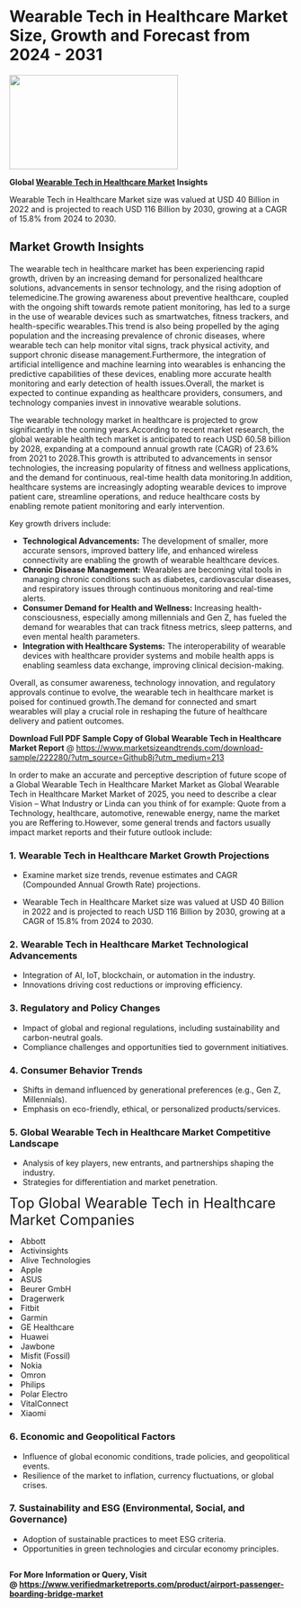 <H1>Wearable Tech in Healthcare Market Size, Growth and Forecast from 2024 - 2031</H1><img class="aligncenter size-medium wp-image-584254" src="https://thirdeyenews.in/wp-content/uploads/2024/09/Global-Market-Research-300x168.jpeg" alt="" width="300" height="168" /><p><strong>Global&nbsp;<a href="https://www.marketsizeandtrends.com/download-sample/222280/?utm_source=Github8j?utm_medium=213">Wearable Tech in Healthcare Market</a> Insights</strong></p><p>Wearable Tech in Healthcare Market size was valued at USD 40 Billion in 2022 and is projected to reach USD 116 Billion by 2030, growing at a CAGR of 15.8% from 2024 to 2030.</p><p><h2>Market Growth Insights</h2> <p>The wearable tech in healthcare market has been experiencing rapid growth, driven by an increasing demand for personalized healthcare solutions, advancements in sensor technology, and the rising adoption of telemedicine.The growing awareness about preventive healthcare, coupled with the ongoing shift towards remote patient monitoring, has led to a surge in the use of wearable devices such as smartwatches, fitness trackers, and health-specific wearables.This trend is also being propelled by the aging population and the increasing prevalence of chronic diseases, where wearable tech can help monitor vital signs, track physical activity, and support chronic disease management.Furthermore, the integration of artificial intelligence and machine learning into wearables is enhancing the predictive capabilities of these devices, enabling more accurate health monitoring and early detection of health issues.Overall, the market is expected to continue expanding as healthcare providers, consumers, and technology companies invest in innovative wearable solutions.</p> <p>The wearable technology market in healthcare is projected to grow significantly in the coming years.According to recent market research, the global wearable health tech market is anticipated to reach USD 60.58 billion by 2028, expanding at a compound annual growth rate (CAGR) of 23.6% from 2021 to 2028.This growth is attributed to advancements in sensor technologies, the increasing popularity of fitness and wellness applications, and the demand for continuous, real-time health data monitoring.In addition, healthcare systems are increasingly adopting wearable devices to improve patient care, streamline operations, and reduce healthcare costs by enabling remote patient monitoring and early intervention.<p>Key growth drivers include:</p> <ul> <li><strong>Technological Advancements:</strong> The development of smaller, more accurate sensors, improved battery life, and enhanced wireless connectivity are enabling the growth of wearable healthcare devices.</li> <li><strong>Chronic Disease Management:</strong> Wearables are becoming vital tools in managing chronic conditions such as diabetes, cardiovascular diseases, and respiratory issues through continuous monitoring and real-time alerts.</li> <li><strong>Consumer Demand for Health and Wellness:</strong> Increasing health-consciousness, especially among millennials and Gen Z, has fueled the demand for wearables that can track fitness metrics, sleep patterns, and even mental health parameters.</li> <li><strong>Integration with Healthcare Systems:</strong> The interoperability of wearable devices with healthcare provider systems and mobile health apps is enabling seamless data exchange, improving clinical decision-making.</li> </ul> <p>Overall, as consumer awareness, technology innovation, and regulatory approvals continue to evolve, the wearable tech in healthcare market is poised for continued growth.The demand for connected and smart wearables will play a crucial role in reshaping the future of healthcare delivery and patient outcomes.</p> <p><span class=""><strong>Download Full PDF Sample Copy of Global Wearable Tech in Healthcare Market Report</strong> @ <a href="https://www.marketsizeandtrends.com/download-sample/222280/?utm_source=Github8j?utm_medium=213" target="_blank">https://www.marketsizeandtrends.com/download-sample/222280/?utm_source=Github8j?utm_medium=213</a></span></p><p>In order to make an accurate and perceptive description of future scope of a Global&nbsp;Wearable Tech in Healthcare Market Market as Global&nbsp;Wearable Tech in Healthcare Market Market of 2025, you need to describe a clear Vision &ndash; What Industry or Linda can you think of for example: Quote from a Technology, healthcare, automotive, renewable energy, name the market you are Reffering to.However, some general trends and factors usually impact market reports and their future outlook include:</p><h3>1.&nbsp;<strong>Wearable Tech in Healthcare Market Growth Projections</strong></h3><ul><li>Examine market size trends, revenue estimates and CAGR (Compounded Annual Growth Rate) projections.</li><li><p>Wearable Tech in Healthcare Market size was valued at USD 40 Billion in 2022 and is projected to reach USD 116 Billion by 2030, growing at a CAGR of 15.8% from 2024 to 2030.</p></li></ul><h3>2.&nbsp;<strong>Wearable Tech in Healthcare Market Technological Advancements</strong></h3><ul><li>Integration of AI, IoT, blockchain, or automation in the industry.</li><li>Innovations driving cost reductions or improving efficiency.</li></ul><h3>3.&nbsp;<strong>Regulatory and Policy Changes</strong></h3><ul><li>Impact of global and regional regulations, including sustainability and carbon-neutral goals.</li><li>Compliance challenges and opportunities tied to government initiatives.</li></ul><h3>4.&nbsp;<strong>Consumer Behavior Trends</strong></h3><ul><li>Shifts in demand influenced by generational preferences (e.g., Gen Z, Millennials).</li><li>Emphasis on eco-friendly, ethical, or personalized products/services.</li></ul><h3>5.&nbsp;<strong>Global Wearable Tech in Healthcare Market Competitive Landscape</strong></h3><ul><li>Analysis of key players, new entrants, and partnerships shaping the industry.</li><li>Strategies for differentiation and market penetration.</li></ul><p data-pm-slice="1 1 []"><span style="color: inherit; font-family: inherit; font-size: 25px;">Top Global Wearable Tech in Healthcare Market Companies</span></p><div class="" data-test-id=""><p><li>Abbott</li><li> Activinsights</li><li> Alive Technologies</li><li> Apple</li><li> ASUS</li><li> Beurer GmbH</li><li> Dragerwerk</li><li> Fitbit</li><li> Garmin</li><li> GE Healthcare</li><li> Huawei</li><li> Jawbone</li><li> Misfit (Fossil)</li><li> Nokia</li><li> Omron</li><li> Philips</li><li> Polar Electro</li><li> VitalConnect</li><li> Xiaomi</li></p></div><h3>6.&nbsp;<strong>Economic and Geopolitical Factors</strong></h3><ul><li>Influence of global economic conditions, trade policies, and geopolitical events.</li><li>Resilience of the market to inflation, currency fluctuations, or global crises.</li></ul><h3>7.&nbsp;<strong>Sustainability and ESG (Environmental, Social, and Governance)</strong></h3><ul><li>Adoption of sustainable practices to meet ESG criteria.</li><li>Opportunities in green technologies and circular economy principles.</li></ul><h2><strong style="font-size: 14px;">For More Information or Query, Visit @&nbsp;</strong><a style="background-color: #ffffff; font-size: 14px;" href="https://www.marketsizeandtrends.com/report/wearable-tech-in-healthcare-market/" target="_blank">https://www.verifiedmarketreports.com/product/airport-passenger-boarding-bridge-market</a></h2>